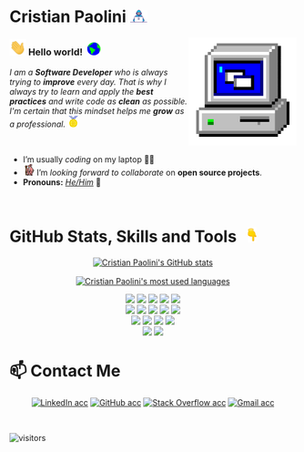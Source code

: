 # Cristian Paolini&nbsp;<img src="https://github.com/CristianPaolini/CristianPaolini/blob/main/Assets/Developer.gif?raw=true" width="30px">

<img align="right" alt="PC GIF" src="https://github.com/CristianPaolini/CristianPaolini/blob/main/Assets/PC.gif" width="190" />

### <img src="https://github.com/CristianPaolini/CristianPaolini/blob/main/Assets/Hi.gif" width="29px"> **Hello world!** &nbsp;<img src="https://github.com/CristianPaolini/CristianPaolini/blob/main/Assets/Earth.gif" width="24px">

<p>
  <em>
    I am a <b>Software Developer</b> who is always trying to <b>improve</b> every day. 
    That is why I always try to learn and apply the <b>best practices</b> and write code as <b>clean</b> as possible. 
    I'm certain that this mindset helps me <b>grow</b> as a professional. <img src="https://github.com/CristianPaolini/CristianPaolini/blob/main/Assets/Medal.gif" width="20px">
  </em>  
</p>

<br>

- I’m usually *coding* on my laptop 👨‍💻
- <img alt="GIF" src="https://github.com/CristianPaolini/CristianPaolini/blob/main/Assets/gandalf_parrot.gif" width="20vw" /> I’m *looking forward to collaborate* on **open source projects**.
- **Pronouns:** [*He/Him*](https://pronoun.is/he) 🧔

<br>

# GitHub Stats, Skills and Tools &nbsp; <img src="https://github.com/CristianPaolini/CristianPaolini/blob/main/Assets/Point_Down.gif" width="15px" />

<p align="center"><a href="https://github.com/CristianPaolini"><img align="center" src="https://github-readme-stats.vercel.app/api?username=cristianpaolini&count_private=true&show_icons=true&theme=react&line_height=27" alt="Cristian Paolini's GitHub stats" /></a>
<p>

<p align="center"><a href="https://github.com/CristianPaolini"><img align="center" src="https://github-readme-stats.vercel.app/api/top-langs/?username=cristianpaolini&langs_count=8&layout=compact&theme=react" alt="Cristian Paolini's most used languages" /></a>
<p>

<p align="center">
  <img src="https://img.shields.io/badge/-HTML5-black?logo=html5" />
  <img src="https://img.shields.io/badge/-CSS3-black?logo=css3" />
  <img src="https://img.shields.io/badge/-JavaScript-black?logo=javascript" />
  <img src="https://img.shields.io/badge/-.NET-black?logo=dotnet" />
  <img src="https://img.shields.io/badge/-C%23-black?logo=csharp" /> <br>
  <img src="https://img.shields.io/badge/-Java-black?logo=java" />
  <img src="https://img.shields.io/badge/-Git-black?logo=git" />
  <img src="https://img.shields.io/badge/-SQL%20Server-black?logo=microsoftsqlserver" />
  <img src="https://img.shields.io/badge/-VS%20Code-black?logo=visualstudiocode" /> 
  <img src="https://img.shields.io/badge/-Bootstrap-black?logo=bootstrap" /> <br>
  <img src="https://img.shields.io/badge/-Visual%20Studio-black?logo=visualstudio" />
  <img src="https://img.shields.io/badge/-jQuery-black?logo=jquery" />
  <img src="https://img.shields.io/badge/-PHP-black?logo=php" />
  <img src="https://img.shields.io/badge/-MySQL-black?logo=mysql" /> <br>
  <img src="https://img.shields.io/badge/-Eclipse%20IDE-black?logo=eclipse" />
  <img src="https://img.shields.io/badge/-C%2B%2B-black?logo=cplusplus" />
</p>


# 📫 Contact Me
<p align="center">
<a href="https://in.linkedin.com/in/cristian-paolini-44b672217" target="_blank"><img src="https://img.shields.io/badge/-LinkedIn-black?logo=linkedin" alt="LinkedIn acc"></a>
<a href="https://github.com/CristianPaolini" target="_blank"><img src="https://img.shields.io/badge/-GitHub-black?logo=github" alt="GitHub acc"></a>
<a href="https://stackoverflow.com/users/14266623/cristian-paolini" target="_blank"><img src="https://img.shields.io/badge/-Stack%20Overflow-black?logo=stackoverflow" alt="Stack Overflow acc"></a>
<a href="mailto:cristianpaolini3@gmail.com" target="_blank"><img src="https://img.shields.io/badge/-Gmail-black?logo=gmail" alt="Gmail acc"></a>
</p>


<br>


![visitors](https://visitor-badge.laobi.icu/badge?page_id=CristianPaolini)


<!---
CristianPaolini/CristianPaolini is a ✨ special ✨ repository because its `README.md` (this file) appears on your GitHub profile.
You can click the Preview link to take a look at your changes.
--->

